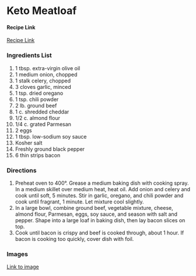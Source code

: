 # Keto Meatloaf


#### Recipe Link

[Recipe Link](https://www.delish.com/cooking/recipe-ideas/a23480870/keto-meatloaf-recipe/)

### Ingredients List

1. 1 tbsp. extra-virgin olive oil
1. 1 medium onion, chopped
1. 1 stalk celery, chopped
1. 3 cloves garlic, minced
1. 1 tsp. dried oregano
1. 1 tsp. chili powder
1. 2 lb. ground beef
1. 1 c. shredded cheddar
1. 1/2 c. almond flour
1. 1/4 c. grated Parmesan
1. 2 eggs
1. 1 tbsp. low-sodium soy sauce
1. Kosher salt
1. Freshly ground black pepper
1. 6 thin strips bacon

### Directions

1. Preheat oven to 400°. Grease a medium baking dish with cooking spray. In a medium skillet over medium heat, heat oil. Add onion and celery and cook until soft, 5 minutes. Stir in garlic, oregano, and chili powder and cook until fragrant, 1 minute. Let mixture cool slightly. 
1. In a large bowl, combine ground beef, vegetable mixture, cheese, almond flour, Parmesan, eggs, soy sauce, and season with salt and pepper. Shape into a large loaf in baking dish, then lay bacon slices on top. 
1. Cook until bacon is crispy and beef is cooked through, about 1 hour. If bacon is cooking too quickly, cover dish with foil.


### Images

[Link to image](https://hips.hearstapps.com/hmg-prod.s3.amazonaws.com/images/delish-keto-meatloaf-vertical-2-1538689482.jpg)
